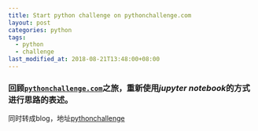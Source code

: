 ```yaml
---
title: Start python challenge on pythonchallenge.com
layout: post
categories: python
tags:
  - python
  - challenge
last_modified_at: 2018-08-21T13:48:00+08:00
---
```

### 回顾[`pythonchallenge.com`](http://www.pythonchallenge.com)之旅，重新使用*jupyter notebook*的方式进行思路的表述。
同时转成blog，地址[pythonchallenge](https://stevenpzchan.github.io/pythonchallenge)
